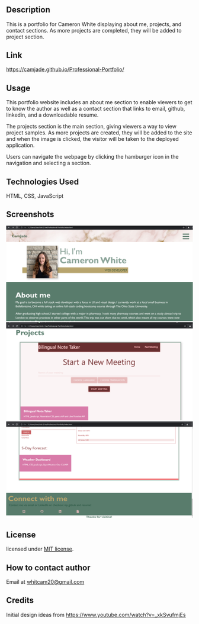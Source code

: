# <Professional-Portfolio>

## Description

This is a portfolio for Cameron White displaying about me, projects, and contact sections. As more projects are completed, they will be added to project section. 

## Link
https://camjade.github.io/Professional-Portfolio/

## Usage

This portfolio website includes an about me section to enable viewers to get to know the author as well as a contact section that links to email, github, linkedin, and a downloadable resume. 

The projects section is the main section, giving viewers a way to view project samples. As more projects are created, they will be added to the site and when the image is clicked, the visitor will be taken to the deployed application.

Users can navigate the webpage by clicking the hamburger icon in the navigation and selecting a section.

## Technologies Used
HTML, CSS, JavaScript


## Screenshots
![About Me Section](/Assets/AboutMeScreenShot.png)
![Projects Section](/Assets/ProjectScreenShot.png)
![Contact Me Section](/Assets/ContactMeScreenShot.png)

## License
licensed under [MIT license](LICENSE).

## How to contact author
Email at whitcam20@gmail.com

## Credits
Initial design ideas from https://www.youtube.com/watch?v=_xkSvufmjEs
